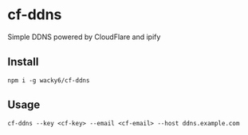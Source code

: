 cf-ddns
===
Simple DDNS powered by CloudFlare and ipify

## Install
    npm i -g wacky6/cf-ddns

## Usage
    cf-ddns --key <cf-key> --email <cf-email> --host ddns.example.com
